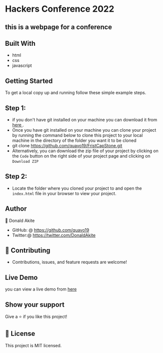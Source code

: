 
# Hackers Conference 2022 

## this is a webpage for a conference

## Built With
- html
- css
- javascript 

## Getting Started

To get a local copy up and running follow these simple example steps.
## Step 1:
- if you don't have git installed on your machine you can download it from [here ](https://git-scm.com/downloads).
- Once you have git installed on your machine you can clone your project by running the command below to clone this project to your local machine in the directory of the folder you want it to be cloned
- git clone https://github.com/quavo19/FristCapStone.git
- Alternatively, you can download the zip file of your project by clicking on the `Code` button on the right side of your project page and clicking on `Download ZIP`

## Step 2: 
- Locate the folder where you cloned your project to and open the `index.html` file in your browser to view your project.


## Author
👤 Donald Akite

- GitHub: @ https://github.com/quavo19
- Twitter:@ https://twitter.com/DonaldAkite

## 🤝 Contributing
- Contributions, issues, and feature requests are welcome!

## Live Demo 

you can view a live demo from [here](https://quavo19.github.io/FristCapStone/)

## Show your support
Give a ⭐️ if you like this project!


## 📝 License
This project is MIT licensed.
